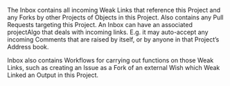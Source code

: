 The Inbox contains all incoming Weak Links that reference this Project and any Forks by other Projects of Objects in this Project.
Also contains any Pull Requests targeting this Project. An Inbox can have an associated projectAlgo that deals with incoming links.  E.g. it may auto-accept any incoming Comments that are raised by itself, or by anyone in that Project’s Address book.
 
Inbox also contains Workflows for carrying out functions on those Weak Links, such as creating an Issue as a Fork of an external Wish which Weak Linked an Output in this Project. 